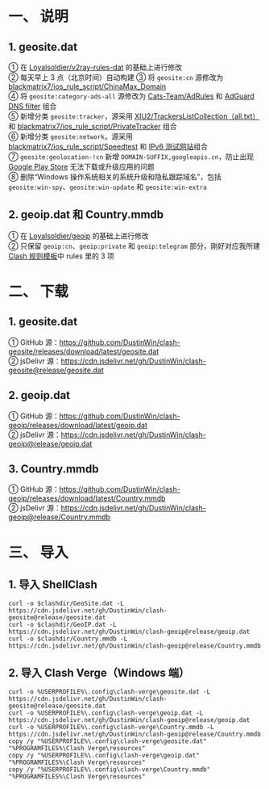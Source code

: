 # 一、 说明
## 1. geosite.dat
① 在 [Loyalsoldier/v2ray-rules-dat](https://github.com/Loyalsoldier/v2ray-rules-dat) 的基础上进行修改  
② 每天早上 3 点（北京时间）自动构建
③ 将 `geosite:cn` 源修改为 [blackmatrix7/ios_rule_script/ChinaMax_Domain](https://github.com/blackmatrix7/ios_rule_script/tree/master/rule/Clash/ChinaMax)  
④ 将 `geosite:category-ads-all` 源修改为 [Cats-Team/AdRules](https://github.com/Cats-Team/AdRules) 和 [AdGuard DNS filter](https://github.com/AdguardTeam/AdguardSDNSFilter) 组合  
⑤ 新增分类 `geosite:tracker`，源采用 [XIU2/TrackersListCollection（all.txt）](https://trackerslist.com/#/zh) 和 [blackmatrix7/ios_rule_script/PrivateTracker](https://github.com/blackmatrix7/ios_rule_script/tree/master/rule/Clash/PrivateTracker) 组合  
⑥ 新增分类 `geosite:network`，源采用 [blackmatrix7/ios_rule_script/Speedtest](https://github.com/blackmatrix7/ios_rule_script/tree/master/rule/Clash/Speedtest) 和 [IPv6 测试网站](https://github.com/DustinWin/Router-Plugins/blob/main/Rule-Files/network.list)组合  
⑦ `geosite:geolocation-!cn` 新增 `DOMAIN-SUFFIX,googleapis.cn`，防止出现 [Google Play Store](https://play.google.com/store) 无法下载或升级应用的问题  
⑧ 删除“Windows 操作系统相关的系统升级和隐私跟踪域名”，包括 `geosite:win-spy`、`geosite:win-update` 和 `geosite:win-extra`
## 2. geoip.dat 和 Country.mmdb
① 在 [Loyalsoldier/geoip](https://github.com/Loyalsoldier/geoip) 的基础上进行修改  
② 只保留 `geoip:cn`、`geoip:private` 和 `geoip:telegram` 部分，刚好对应我所建 [Clash 规则模板](https://github.com/DustinWin/Router-Plugins/tree/main/Rule-Templates)中 rules 里的 3 项
# 二、 下载
## 1. geosite.dat
① GitHub 源：https://github.com/DustinWin/clash-geosite/releases/download/latest/geosite.dat  
② jsDelivr 源：https://cdn.jsdelivr.net/gh/DustinWin/clash-geosite@release/geosite.dat
## 2. geoip.dat
① GitHub 源：https://github.com/DustinWin/clash-geoip/releases/download/latest/geoip.dat  
② jsDelivr 源：https://cdn.jsdelivr.net/gh/DustinWin/clash-geoip@release/geoip.dat
## 3. Country.mmdb
① GitHub 源：https://github.com/DustinWin/clash-geoip/releases/download/latest/Country.mmdb  
② jsDelivr 源：https://cdn.jsdelivr.net/gh/DustinWin/clash-geoip@release/Country.mmdb
# 三、 导入
## 1. 导入 ShellClash
```
curl -o $clashdir/GeoSite.dat -L https://cdn.jsdelivr.net/gh/DustinWin/clash-geosite@release/geosite.dat
curl -o $clashdir/GeoIP.dat -L https://cdn.jsdelivr.net/gh/DustinWin/clash-geoip@release/geoip.dat
curl -o $clashdir/Country.mmdb -L https://cdn.jsdelivr.net/gh/DustinWin/clash-geoip@release/Country.mmdb
```
## 2. 导入 Clash Verge（Windows 端）
```
curl -o %USERPROFILE%\.config\clash-verge\geosite.dat -L https://cdn.jsdelivr.net/gh/DustinWin/clash-geosite@release/geosite.dat
curl -o %USERPROFILE%\.config\clash-verge\geoip.dat -L https://cdn.jsdelivr.net/gh/DustinWin/clash-geoip@release/geoip.dat
curl -o %USERPROFILE%\.config\clash-verge\Country.mmdb -L https://cdn.jsdelivr.net/gh/DustinWin/clash-geoip@release/Country.mmdb
copy /y "%USERPROFILE%\.config\clash-verge\geosite.dat" "%PROGRAMFILES%\Clash Verge\resources"
copy /y "%USERPROFILE%\.config\clash-verge\geoip.dat" "%PROGRAMFILES%\Clash Verge\resources"
copy /y "%USERPROFILE%\.config\clash-verge\Country.mmdb" "%PROGRAMFILES%\Clash Verge\resources"
```
